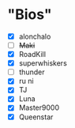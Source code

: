# "Bios"
- [x] alonchalo
- [ ] ~~Maki~~
- [x] RoadKill
- [x] superwhiskers
- [ ] thunder
- [x] ru ni
- [x] TJ
- [x] Luna
- [x] Master9000
- [x] Queenstar
